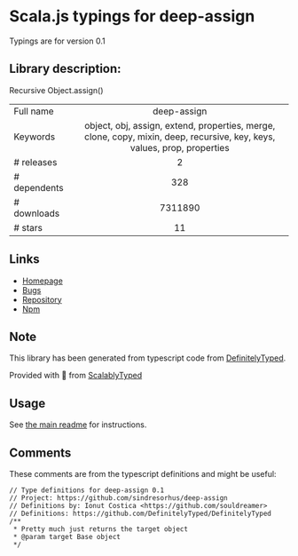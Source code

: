 
# Scala.js typings for deep-assign

Typings are for version 0.1

## Library description:
Recursive Object.assign()

|                    |                 |
| ------------------ | :-------------: |
| Full name          | deep-assign |
| Keywords           | object, obj, assign, extend, properties, merge, clone, copy, mixin, deep, recursive, key, keys, values, prop, properties |
| # releases         | 2 |
| # dependents       | 328 |
| # downloads        | 7311890 |
| # stars            | 11 |

## Links
- [Homepage](https://github.com/sindresorhus/deep-assign#readme)
- [Bugs](https://github.com/sindresorhus/deep-assign/issues)
- [Repository](https://github.com/sindresorhus/deep-assign)
- [Npm](https://www.npmjs.com/package/deep-assign)
    


## Note
This library has been generated from typescript code from [DefinitelyTyped](https://definitelytyped.org).

Provided with :purple_heart: from [ScalablyTyped](https://github.com/oyvindberg/ScalablyTyped)

## Usage
See [the main readme](../../readme.md) for instructions.

## Comments

These comments are from the typescript definitions and might be useful:
```
// Type definitions for deep-assign 0.1
// Project: https://github.com/sindresorhus/deep-assign
// Definitions by: Ionut Costica <https://github.com/souldreamer>
// Definitions: https://github.com/DefinitelyTyped/DefinitelyTyped
/**
 * Pretty much just returns the target object
 * @param target Base object
 */

```

